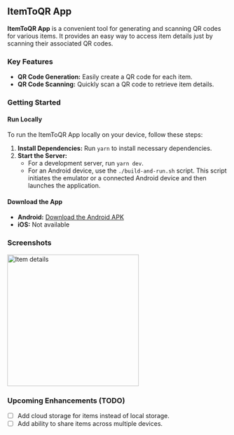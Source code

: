 ## ItemToQR App

**ItemToQR App** is a convenient tool for generating and scanning QR codes for various items. It provides an easy way to access item details just by scanning their associated QR codes.

### Key Features

- **QR Code Generation:** Easily create a QR code for each item.
- **QR Code Scanning:** Quickly scan a QR code to retrieve item details.

### Getting Started

#### Run Locally

To run the ItemToQR App locally on your device, follow these steps:

1. **Install Dependencies:** Run `yarn` to install necessary dependencies.
2. **Start the Server:**
   - For a development server, run `yarn dev`.
   - For an Android device, use the `./build-and-run.sh` script. This script initiates the emulator or a connected Android device and then launches the application.

#### Download the App

- **Android:** [Download the Android APK](https://www.dropbox.com/scl/fi/lfsjp3y5dn79izk1bvp9i/app-debug.apk?rlkey=594yycwz0nbc4t8d0imf9pg52&dl=1)
- **iOS:** Not available

### Screenshots

<img src="https://i.imgur.com/K4kCnjY.jpg" alt="Item details" width="300px">

### Upcoming Enhancements (TODO)

- [ ] Add cloud storage for items instead of local storage.
- [ ] Add ability to share items across multiple devices.

